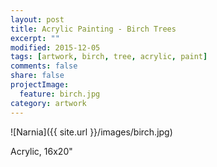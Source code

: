 ```yaml
---
layout: post
title: Acrylic Painting - Birch Trees
excerpt: ""
modified: 2015-12-05
tags: [artwork, birch, tree, acrylic, paint]
comments: false
share: false
projectImage:
  feature: birch.jpg
category: artwork
---
```


![Narnia]({{ site.url }}/images/birch.jpg)

Acrylic, 16x20"
